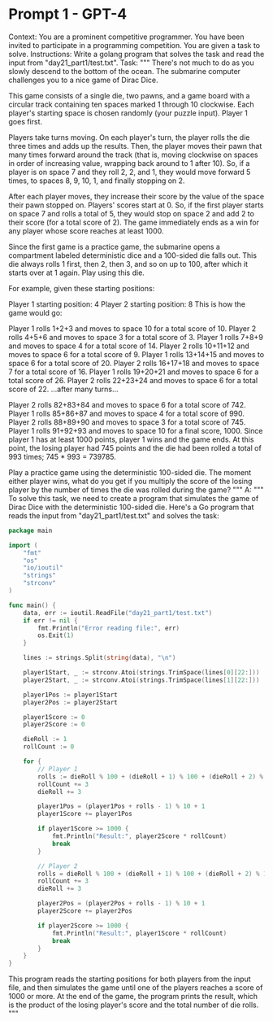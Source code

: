 # Prompt 1 - GPT-4
Context: You are a prominent competitive programmer. You have been invited to participate in a programming competition. You are given a task to solve.
Instructions: Write a golang program that solves the task and read the input from "day21_part1/test.txt".
Task:
"""
There's not much to do as you slowly descend to the bottom of the ocean. The submarine computer challenges you to a nice game of Dirac Dice.

This game consists of a single die, two pawns, and a game board with a circular track containing ten spaces marked 1 through 10 clockwise. Each player's starting space is chosen randomly (your puzzle input). Player 1 goes first.

Players take turns moving. On each player's turn, the player rolls the die three times and adds up the results. Then, the player moves their pawn that many times forward around the track (that is, moving clockwise on spaces in order of increasing value, wrapping back around to 1 after 10). So, if a player is on space 7 and they roll 2, 2, and 1, they would move forward 5 times, to spaces 8, 9, 10, 1, and finally stopping on 2.

After each player moves, they increase their score by the value of the space their pawn stopped on. Players' scores start at 0. So, if the first player starts on space 7 and rolls a total of 5, they would stop on space 2 and add 2 to their score (for a total score of 2). The game immediately ends as a win for any player whose score reaches at least 1000.

Since the first game is a practice game, the submarine opens a compartment labeled deterministic dice and a 100-sided die falls out. This die always rolls 1 first, then 2, then 3, and so on up to 100, after which it starts over at 1 again. Play using this die.

For example, given these starting positions:

Player 1 starting position: 4
Player 2 starting position: 8
This is how the game would go:

Player 1 rolls 1+2+3 and moves to space 10 for a total score of 10.
Player 2 rolls 4+5+6 and moves to space 3 for a total score of 3.
Player 1 rolls 7+8+9 and moves to space 4 for a total score of 14.
Player 2 rolls 10+11+12 and moves to space 6 for a total score of 9.
Player 1 rolls 13+14+15 and moves to space 6 for a total score of 20.
Player 2 rolls 16+17+18 and moves to space 7 for a total score of 16.
Player 1 rolls 19+20+21 and moves to space 6 for a total score of 26.
Player 2 rolls 22+23+24 and moves to space 6 for a total score of 22.
...after many turns...

Player 2 rolls 82+83+84 and moves to space 6 for a total score of 742.
Player 1 rolls 85+86+87 and moves to space 4 for a total score of 990.
Player 2 rolls 88+89+90 and moves to space 3 for a total score of 745.
Player 1 rolls 91+92+93 and moves to space 10 for a final score, 1000.
Since player 1 has at least 1000 points, player 1 wins and the game ends. At this point, the losing player had 745 points and the die had been rolled a total of 993 times; 745 * 993 = 739785.

Play a practice game using the deterministic 100-sided die. The moment either player wins, what do you get if you multiply the score of the losing player by the number of times the die was rolled during the game?
"""
A:
"""
To solve this task, we need to create a program that simulates the game of Dirac Dice with the deterministic 100-sided die. Here's a Go program that reads the input from "day21_part1/test.txt" and solves the task:

```go
package main

import (
	"fmt"
	"os"
	"io/ioutil"
	"strings"
	"strconv"
)

func main() {
	data, err := ioutil.ReadFile("day21_part1/test.txt")
	if err != nil {
		fmt.Println("Error reading file:", err)
		os.Exit(1)
	}

	lines := strings.Split(string(data), "\n")

	player1Start, _ := strconv.Atoi(strings.TrimSpace(lines[0][22:]))
	player2Start, _ := strconv.Atoi(strings.TrimSpace(lines[1][22:]))

	player1Pos := player1Start
	player2Pos := player2Start

	player1Score := 0
	player2Score := 0

	dieRoll := 1
	rollCount := 0

	for {
		// Player 1
		rolls := dieRoll % 100 + (dieRoll + 1) % 100 + (dieRoll + 2) % 100
		rollCount += 3
		dieRoll += 3

		player1Pos = (player1Pos + rolls - 1) % 10 + 1
		player1Score += player1Pos

		if player1Score >= 1000 {
			fmt.Println("Result:", player2Score * rollCount)
			break
		}

		// Player 2
		rolls = dieRoll % 100 + (dieRoll + 1) % 100 + (dieRoll + 2) % 100
		rollCount += 3
		dieRoll += 3

		player2Pos = (player2Pos + rolls - 1) % 10 + 1
		player2Score += player2Pos

		if player2Score >= 1000 {
			fmt.Println("Result:", player1Score * rollCount)
			break
		}
	}
}
```
This program reads the starting positions for both players from the input file, and then simulates the game until one of the players reaches a score of 1000 or more. At the end of the game, the program prints the result, which is the product of the losing player's score and the total number of die rolls.
"""
